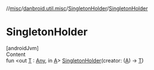 //[misc](../../../index.md)/[danbroid.util.misc](../index.md)/[SingletonHolder](index.md)/[SingletonHolder](-singleton-holder.md)



# SingletonHolder  
[androidJvm]  
Content  
fun <out [T](index.md) : [Any](https://kotlinlang.org/api/latest/jvm/stdlib/kotlin/-any/index.html), in [A](index.md)> [SingletonHolder](-singleton-holder.md)(creator: ([A](index.md)) -> [T](index.md))  



